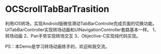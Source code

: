 # OCScrollTabBarTrasition
利用iOS转场，实现Android版微信滑动TabBarControlle完成页面的切换功能。
UITabBarController实现转场动画和UINavigationController套路基本一样。
1、转场动画
2、Pan手势实现转场交互
3、Objective-C实现纯代码实现。


PS：本Demo是学习转场动画练手的，欢迎和我交流。
